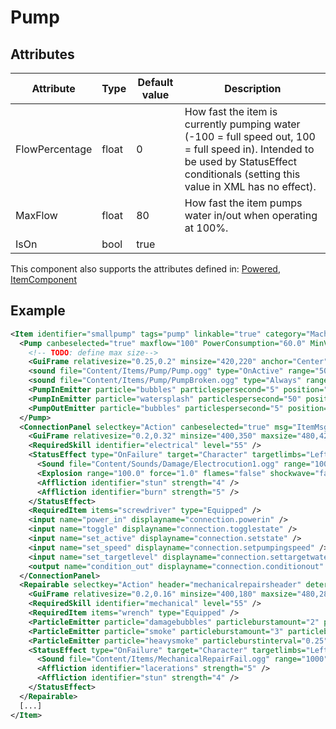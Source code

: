 # Pump


## Attributes

| Attribute      | Type  | Default value | Description                                                                                                                                                                            |
|----------------|-------|---------------|----------------------------------------------------------------------------------------------------------------------------------------------------------------------------------------|
| FlowPercentage | float | 0             | How fast the item is currently pumping water (-100 = full speed out, 100 = full speed in). Intended to be used by StatusEffect conditionals (setting this value in XML has no effect). |
| MaxFlow        | float | 80            | How fast the item pumps water in/out when operating at 100%.                                                                                                                           |
| IsOn           | bool  | true          |                                                                                                                                                                                        |

This component also supports the attributes defined in: [Powered](Powered.md), [ItemComponent](ItemComponent.md)


## Example
```xml
<Item identifier="smallpump" tags="pump" linkable="true" category="Machine" scale="0.5" damagedbyexplosions="true" explosiondamagemultiplier="0.2" allowrotatingineditor="true">
  <Pump canbeselected="true" maxflow="100" PowerConsumption="60.0" MinVoltage="0.3" IsOn="true" msg="ItemMsgInteractSelect">
    <!-- TODO: define max size-->
    <GuiFrame relativesize="0.25,0.2" minsize="420,220" anchor="Center" style="ItemUI" />
    <sound file="Content/Items/Pump/Pump.ogg" type="OnActive" range="500.0" volumeproperty="CurrFlow" volume="0.005" loop="true" />
    <sound file="Content/Items/Pump/PumpBroken.ogg" type="Always" range="500.0" volumeproperty="CurrentBrokenVolume" volume="0.004" loop="true" />
    <PumpInEmitter particle="bubbles" particlespersecond="5" position="7,-51" anglemin="180" anglemax="180" velocitymin="100" velocitymax="200" scalemin="0.5" scalemax="0.6" />
    <PumpInEmitter particle="watersplash" particlespersecond="50" position="7,-51" anglemin="180" anglemax="180" velocitymin="200" velocitymax="400" scalemin="0.5" scalemax="0.6" />
    <PumpOutEmitter particle="bubbles" particlespersecond="5" position="7,-51" anglemin="0" anglemax="360" velocitymin="0" velocitymax="0" scalemin="0.5" scalemax="0.6" />
  </Pump>
  <ConnectionPanel selectkey="Action" canbeselected="true" msg="ItemMsgRewireScrewdriver" hudpriority="10">
    <GuiFrame relativesize="0.2,0.32" minsize="400,350" maxsize="480,420" anchor="Center" style="ConnectionPanel" />
    <RequiredSkill identifier="electrical" level="55" />
    <StatusEffect type="OnFailure" target="Character" targetlimbs="LeftHand,RightHand" AllowWhenBroken="true">
      <Sound file="Content/Sounds/Damage/Electrocution1.ogg" range="1000" />
      <Explosion range="100.0" force="1.0" flames="false" shockwave="false" sparks="true" underwaterbubble="false" />
      <Affliction identifier="stun" strength="4" />
      <Affliction identifier="burn" strength="5" />
    </StatusEffect>
    <RequiredItem items="screwdriver" type="Equipped" />
    <input name="power_in" displayname="connection.powerin" />
    <input name="toggle" displayname="connection.togglestate" />
    <input name="set_active" displayname="connection.setstate" />
    <input name="set_speed" displayname="connection.setpumpingspeed" />
    <input name="set_targetlevel" displayname="connection.settargetwaterlevel" />
    <output name="condition_out" displayname="connection.conditionout" />
  </ConnectionPanel>
  <Repairable selectkey="Action" header="mechanicalrepairsheader" deteriorationspeed="0.2" mindeteriorationdelay="60" maxdeteriorationdelay="240" MinDeteriorationCondition="0" RepairThreshold="80" fixDurationHighSkill="5" fixDurationLowSkill="25" msg="ItemMsgRepairWrench" hudpriority="10">
    <GuiFrame relativesize="0.2,0.16" minsize="400,180" maxsize="480,280" anchor="Center" relativeoffset="-0.1,0.27" style="ItemUI" />
    <RequiredSkill identifier="mechanical" level="55" />
    <RequiredItem items="wrench" type="Equipped" />
    <ParticleEmitter particle="damagebubbles" particleburstamount="2" particleburstinterval="2.0" particlespersecond="2" scalemin="0.5" scalemax="1.5" anglemin="0" anglemax="359" velocitymin="-10" velocitymax="10" mincondition="0.0" maxcondition="50.0" />
    <ParticleEmitter particle="smoke" particleburstamount="3" particleburstinterval="0.5" particlespersecond="2" scalemin="1" scalemax="2.5" anglemin="0" anglemax="359" velocitymin="-50" velocitymax="50" mincondition="15.0" maxcondition="50.0" />
    <ParticleEmitter particle="heavysmoke" particleburstinterval="0.25" particlespersecond="2" scalemin="2.5" scalemax="5.0" mincondition="0.0" maxcondition="15.0" />
    <StatusEffect type="OnFailure" target="Character" targetlimbs="LeftHand,RightHand" AllowWhenBroken="true">
      <Sound file="Content/Items/MechanicalRepairFail.ogg" range="1000" />
      <Affliction identifier="lacerations" strength="5" />
      <Affliction identifier="stun" strength="4" />
    </StatusEffect>
  </Repairable>
  [...]
</Item>
```

